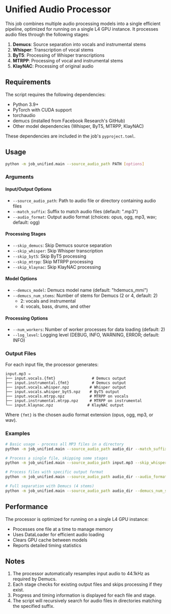 # Unified Audio Processor

This job combines multiple audio processing models into a single efficient pipeline, optimized for running on a single L4 GPU instance. It processes audio files through the following stages:

1. **Demucs**: Source separation into vocals and instrumental stems
2. **Whisper**: Transcription of vocal stems
3. **ByT5**: Processing of Whisper transcriptions
4. **MTRPP**: Processing of vocal and instrumental stems
5. **KlayNAC**: Processing of original audio

## Requirements

The script requires the following dependencies:
- Python 3.9+
- PyTorch with CUDA support
- torchaudio
- demucs (installed from Facebook Research's GitHub)
- Other model dependencies (Whisper, ByT5, MTRPP, KlayNAC)

These dependencies are included in the job's `pyproject.toml`.

## Usage

```bash
python -m job_unified.main --source_audio_path PATH [options]
```

### Arguments

#### Input/Output Options
- `--source_audio_path`: Path to audio file or directory containing audio files
- `--match_suffix`: Suffix to match audio files (default: ".mp3")
- `--audio_format`: Output audio format (choices: opus, ogg, mp3, wav; default: ogg)

#### Processing Stages
- `--skip_demucs`: Skip Demucs source separation
- `--skip_whisper`: Skip Whisper transcription
- `--skip_byt5`: Skip ByT5 processing
- `--skip_mtrpp`: Skip MTRPP processing
- `--skip_klaynac`: Skip KlayNAC processing

#### Model Options
- `--demucs_model`: Demucs model name (default: "hdemucs_mmi")
- `--demucs_num_stems`: Number of stems for Demucs (2 or 4, default: 2)
  - 2: vocals and instrumental
  - 4: vocals, bass, drums, and other

#### Processing Options
- `--num_workers`: Number of worker processes for data loading (default: 2)
- `--log_level`: Logging level (DEBUG, INFO, WARNING, ERROR; default: INFO)

### Output Files

For each input file, the processor generates:

```
input.mp3 → 
├── input.vocals.{fmt}                # Demucs output
├── input.instrumental.{fmt}          # Demucs output
├── input.vocals.whisper.npz         # Whisper output
├── input.vocals.whisper_byt5.npz    # ByT5 output
├── input.vocals.mtrpp.npz           # MTRPP on vocals
├── input.instrumental.mtrpp.npz     # MTRPP on instrumental
└── input.klaynac.npz               # KlayNAC output
```

Where `{fmt}` is the chosen audio format extension (opus, ogg, mp3, or wav).

### Examples

```bash
# Basic usage - process all MP3 files in a directory
python -m job_unified.main --source_audio_path audio_dir --match_suffix .mp3

# Process a single file, skipping some stages
python -m job_unified.main --source_audio_path input.mp3 --skip_whisper --skip_byt5

# Process files with specific output format
python -m job_unified.main --source_audio_path audio_dir --audio_format opus

# Full separation with Demucs (4 stems)
python -m job_unified.main --source_audio_path audio_dir --demucs_num_stems 4
```

## Performance

The processor is optimized for running on a single L4 GPU instance:
- Processes one file at a time to manage memory
- Uses DataLoader for efficient audio loading
- Clears GPU cache between models
- Reports detailed timing statistics

## Notes

1. The processor automatically resamples input audio to 44.1kHz as required by Demucs.
2. Each stage checks for existing output files and skips processing if they exist.
3. Progress and timing information is displayed for each file and stage.
4. The script will recursively search for audio files in directories matching the specified suffix. 